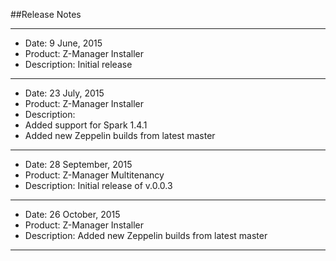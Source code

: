 ##Release Notes
***
* Date: 9 June, 2015
* Product: Z-Manager Installer
* Description: Initial release

***
* Date: 23 July, 2015
* Product: Z-Manager Installer
* Description:
 * Added support for Spark 1.4.1
 * Added new Zeppelin builds from latest master

***
* Date: 28 September, 2015
* Product: Z-Manager Multitenancy
* Description: Initial release of v.0.0.3

***
* Date: 26 October, 2015
* Product: Z-Manager Installer
* Description: Added new Zeppelin builds from latest master

***
